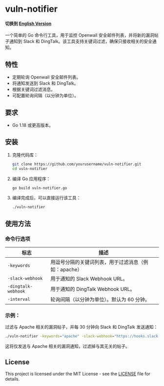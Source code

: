 # vuln-notifier

#### 切换到 [English Version](https://github.com/sensensen404/vuln-notifier/blob/main/README.md)

一个简单的 Go 命令行工具，用于监控 Openwall 安全邮件列表，并将新的漏洞帖子通知到 Slack 和 DingTalk。该工具支持关键词过滤，确保只接收相关的安全通知。

## 特性
- 定期轮询 Openwall 安全邮件列表。
- 将通知发送到 Slack 和 DingTalk。
- 根据关键词过滤消息。
- 可配置轮询间隔（以分钟为单位）。

## 要求
- Go 1.18 或更高版本。

## 安装

1. 克隆代码库：

   ```bash
   git clone https://github.com/yourusername/vuln-notifier.git
   cd vuln-notifier
   ```

2. 编译 Go 应用程序：
   ```bash
   go build vuln-notifier.go
   ```  
3. 编译完成后，可以直接运行该工具：
   ```bash
   ./vuln-notifier
   ```

## 使用方法

### 命令行选项

| 标志                | 描述                                                                                |
|---------------------|--------------------------------------------------------------------------------------------|
| `-keywords`          | 用逗号分隔的关键词列表，用于过滤消息（例如：apache）                |
| `-slack-webhook`     | 用于通知的 Slack Webhook URL。                                                      |
| `-dingtalk-webhook` | 用于通知的 DingTalk Webhook URL。                                                   |
| `-interval`          | 轮询间隔（以分钟为单位）。默认为 60 分钟。                                       |

### 示例：

过滤与 Apache 相关的漏洞帖子，并每 30 分钟向 Slack 和 DingTalk 发送通知：

```bash
./vuln-notifier -keywords="apache" -slack-webhook="https://hooks.slack.com/services/..." -dingtalk-webhook="https://oapi.dingtalk.com/..." -interval=30
```
这将仅发送与 Apache 相关的漏洞通知，过滤掉与其无关的帖子。

## License

This project is licensed under the MIT License - see the [LICENSE](https://github.com/sensensen404/vuln-notifier/blob/main/LICENSE) file for details. 